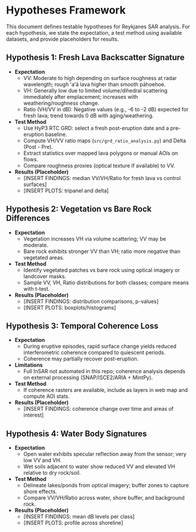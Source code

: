 # Hypotheses Framework

This document defines testable hypotheses for Reykjanes SAR analysis. For each hypothesis, we state the expectation, a test method using available datasets, and provide placeholders for results.

## Hypothesis 1: Fresh Lava Backscatter Signature
- **Expectation**
  - VV: Moderate to high depending on surface roughness at radar wavelength; rough ʻaʻā lava higher than smooth pāhoehoe.
  - VH: Generally low due to limited volume/dihedral scattering immediately after emplacement; increases with weathering/roughness change.
  - Ratio (VH/VV in dB): Negative values (e.g., -6 to -2 dB) expected for fresh lava; trend towards 0 dB with aging/weathering.
- **Test Method**
  - Use HyP3 RTC GRD: select a fresh post-eruption date and a pre-eruption baseline.
  - Compute VH/VV ratio maps (`src/grd_ratio_analysis.py`) and Delta (Post - Pre).
  - Extract statistics over mapped lava polygons or manual AOIs on flows.
  - Compare roughness proxies (optical texture if available) to VV.
- **Results (Placeholder)**
  - [INSERT FINDINGS: median VV/VH/Ratio for fresh lava vs control surfaces]
  - [INSERT PLOTS: tripanel and delta]

## Hypothesis 2: Vegetation vs Bare Rock Differences
- **Expectation**
  - Vegetation increases VH via volume scattering; VV may be moderate.
  - Bare rock exhibits stronger VV than VH; ratio more negative than vegetated areas.
- **Test Method**
  - Identify vegetated patches vs bare rock using optical imagery or landcover masks.
  - Sample VV, VH, Ratio distributions for both classes; compare means with t-test.
- **Results (Placeholder)**
  - [INSERT FINDINGS: distribution comparisons, p-values]
  - [INSERT PLOTS: boxplots/histograms]

## Hypothesis 3: Temporal Coherence Loss
- **Expectation**
  - During eruptive episodes, rapid surface change yields reduced interferometric coherence compared to quiescent periods.
  - Coherence may partially recover post-eruption.
- **Limitations**
  - Full InSAR not automated in this repo; coherence analysis depends on external processing (SNAP/ISCE2/ARIA + MintPy).
- **Test Method**
  - If coherence rasters are available, include as layers in web map and compute AOI stats.
- **Results (Placeholder)**
  - [INSERT FINDINGS: coherence change over time and areas of interest]

## Hypothesis 4: Water Body Signatures
- **Expectation**
  - Open water exhibits specular reflection away from the sensor; very low VV and VH.
  - Wet soils adjacent to water show reduced VV and elevated VH relative to dry rock/soil.
- **Test Method**
  - Delineate lakes/ponds from optical imagery; buffer zones to capture shore effects.
  - Compare VV/VH/Ratio across water, shore buffer, and background rock.
- **Results (Placeholder)**
  - [INSERT FINDINGS: mean dB levels per class]
  - [INSERT PLOTS: profile across shoreline]
